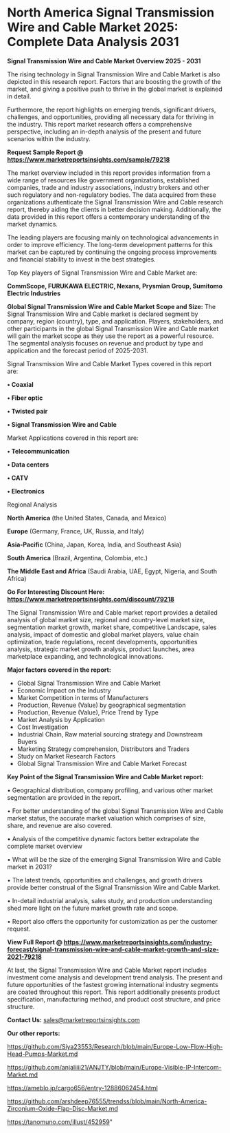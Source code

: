 # North America Signal Transmission Wire and Cable Market 2025: Complete Data Analysis 2031

<Strong> Signal Transmission Wire and Cable Market Overview 2025 - 2031</strong>

The rising technology in Signal Transmission Wire and Cable Market is also depicted in this research report. Factors that are boosting the growth of the market, and giving a positive push to thrive in the global market is explained in detail.

Furthermore, the report highlights on emerging trends, significant drivers, challenges, and opportunities, providing all necessary data for thriving in the industry. This report market research offers a comprehensive perspective, including an in-depth analysis of the present and future scenarios within the industry.

<strong>Request Sample Report @ <a href=https://www.marketreportsinsights.com/sample/79218>https://www.marketreportsinsights.com/sample/79218</a></strong>

The market overview included in this report provides information from a wide range of resources like government organizations, established companies, trade and industry associations, industry brokers and other such regulatory and non-regulatory bodies. The data acquired from these organizations authenticate the Signal Transmission Wire and Cable research report, thereby aiding the clients in better decision making. Additionally, the data provided in this report offers a contemporary understanding of the market dynamics.

The leading players are focusing mainly on technological advancements in order to improve efficiency. The long-term development patterns for this market can be captured by continuing the ongoing process improvements and financial stability to invest in the best strategies.

Top Key players of Signal Transmission Wire and Cable Market are:

<strong>CommScope, FURUKAWA ELECTRIC, Nexans, Prysmian Group, Sumitomo Electric Industries</strong>

<strong><b>Global Signal Transmission Wire and Cable Market Scope and Size:</b></strong>
The Signal Transmission Wire and Cable market is declared segment by company, region (country), type, and application. Players, stakeholders, and other participants in the global Signal Transmission Wire and Cable market will gain the market scope as they use the report as a powerful resource. The segmental analysis focuses on revenue and product by type and application and the forecast period of 2025-2031.

Signal Transmission Wire and Cable Market Types covered in this report are:

<strong>• Coaxial

• Fiber optic

• Twisted pair

• Signal Transmission Wire and Cable</strong>

Market Applications covered in this report are:

<strong>• Telecommunication

• Data centers

• CATV

• Electronics</strong> 

Regional Analysis

<strong>North America</strong> (the United States, Canada, and Mexico)

<strong>Europe</strong> (Germany, France, UK, Russia, and Italy)

<strong>Asia-Pacific</strong> (China, Japan, Korea, India, and Southeast Asia)

<strong>South America</strong> (Brazil, Argentina, Colombia, etc.)

<strong>The Middle East and Africa</strong> (Saudi Arabia, UAE, Egypt, Nigeria, and South Africa)

<strong>Go For Interesting Discount Here: <a href=https://www.marketreportsinsights.com/discount/79218>https://www.marketreportsinsights.com/discount/79218</a></strong>

The Signal Transmission Wire and Cable market report provides a detailed analysis of global market size, regional and country-level market size, segmentation market growth, market share, competitive Landscape, sales analysis, impact of domestic and global market players, value chain optimization, trade regulations, recent developments, opportunities analysis, strategic market growth analysis, product launches, area marketplace expanding, and technological innovations.

<strong><b>Major factors covered in the report:</b></strong>
<ul>
  <li>Global Signal Transmission Wire and Cable Market </li>
  <li>Economic Impact on the Industry</li>
  <li>Market Competition in terms of Manufacturers</li>
  <li>Production, Revenue (Value) by geographical segmentation</li>
  <li>Production, Revenue (Value), Price Trend by Type</li>
  <li>Market Analysis by Application</li>
  <li>Cost Investigation</li>
  <li>Industrial Chain, Raw material sourcing strategy and Downstream Buyers</li>
  <li>Marketing Strategy comprehension, Distributors and Traders</li>
  <li>Study on Market Research Factors</li>
  <li>Global Signal Transmission Wire and Cable Market Forecast</li>
</ul>

<strong><b>Key Point of the Signal Transmission Wire and Cable Market report:</b></strong>

• Geographical distribution, company profiling, and various other market segmentation are provided in the report.

• For better understanding of the global Signal Transmission Wire and Cable market status, the accurate market valuation which comprises of size, share, and revenue are also covered.

• Analysis of the competitive dynamic factors better extrapolate the complete market overview

• What will be the size of the emerging Signal Transmission Wire and Cable market in 2031?

• The latest trends, opportunities and challenges, and growth drivers provide better construal of the Signal Transmission Wire and Cable Market.

• In-detail industrial analysis, sales study, and production understanding shed more light on the future market growth rate and scope.

• Report also offers the opportunity for customization as per the customer request.

<strong><b>View Full Report @ <a href=https://www.marketreportsinsights.com/industry-forecast/signal-transmission-wire-and-cable-market-growth-and-size-2021-79218>https://www.marketreportsinsights.com/industry-forecast/signal-transmission-wire-and-cable-market-growth-and-size-2021-79218</a></b></strong>


At last, the Signal Transmission Wire and Cable Market report includes investment come analysis and development trend analysis. The present and future opportunities of the fastest growing international industry segments are coated throughout this report. This report additionally presents product specification, manufacturing method, and product cost structure, and price structure.

<strong>Contact Us:</strong>
sales@marketreportsinsights.com

<strong>Our other reports:</strong>

<a href=https://github.com/Siya23553/Research/blob/main/Europe-Low-Flow-High-Head-Pumps-Market.md>https://github.com/Siya23553/Research/blob/main/Europe-Low-Flow-High-Head-Pumps-Market.md</a>

<a href=https://github.com/anjaliiii21/ANJTY/blob/main/Europe-Visible-IP-Intercom-Market.md>https://github.com/anjaliiii21/ANJTY/blob/main/Europe-Visible-IP-Intercom-Market.md</a>

<a href=https://ameblo.jp/cargo656/entry-12886062454.html>https://ameblo.jp/cargo656/entry-12886062454.html</a>

<a href=https://github.com/arshdeep76555/trendss/blob/main/North-America-Zirconium-Oxide-Flap-Disc-Market.md>https://github.com/arshdeep76555/trendss/blob/main/North-America-Zirconium-Oxide-Flap-Disc-Market.md</a>

<a href=https://tanomuno.com/illust/452959>https://tanomuno.com/illust/452959</a>"
